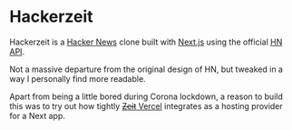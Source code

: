 # Hackerzeit

Hackerzeit is a [Hacker News](https://news.ycombinator.com/) clone built with [Next.js](https://github.com/vercel/next.js) using the official [HN API](https://github.com/HackerNews/API).

Not a massive departure from the original design of HN, but tweaked in a way I personally find more readable.

Apart from being a little bored during Corona lockdown, a reason to build this was to try out how tightly [~~Zeit~~ Vercel](https://vercel.com/) integrates as a hosting provider for a Next app.
